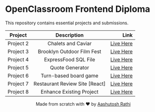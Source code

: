 # OpenClassroom Frontend Diploma

This repository contains essential projects and submissions.

| Project   |          Description           |                                                                                        Link |
| --------- | :----------------------------: | ------------------------------------------------------------------------------------------: |
| Project 2 |       Chalets and Caviar       |                                [Live Here](http://dev-chalets-and-caviar-2.pantheonsite.io) |
| Project 3 |   Brooklyn Outdoor Film Fest   |                          [Live Here](https://aashutoshrathi.github.io/oc-frontend/Project3) |
| Project 4 |      ExpressFood SQL File      |         [Live Here](https://aashutoshrathi.github.io/oc-frontend/Project4/express-food.sql) |
| Project 5 |        Quote Generator         |                          [Live Here](https://aashutoshrathi.github.io/oc-frontend/Project5) |
| Project 6 |     Turn-based board game      |                          [Live Here](https://aashutoshrathi.github.io/oc-frontend/Project6) |
| Project 7 | Restaurant Review Site [React] |                                                 [Live Here](https://foodster.aashutosh.dev) |
| Project 8 |    Enhance Existing Project    | [Live Here](https://aashutoshrathi.github.io/oc-frontend/Project8/todo-list-app/index.html) |

<p align="center"> Made from scratch with ❤ by <a href="https://aashutoshrathi.github.io">Aashutosh Rathi</a>
